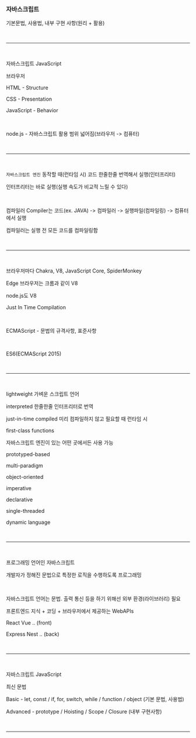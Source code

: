 ### 자바스크립트

기본문법, 사용법, 내부 구현 사항(원리 + 활용)

<br />

---

<br />

자바스크립트 JavaScript

브라우저

HTML - Structure

CSS - Presentation

JavaScript - Behavior

<br />

node.js - 자바스크립트 활용 범위 넓어짐(브라우저 -> 컴퓨터)

<br />

---

<br />

`자바스크립트 엔진` 동작할 때(런타임 시) 코드 한줄한줄 번역해서 실행(인터프리터)

인터프리터는 바로 실행(실행 속도가 비교적 느릴 수 있다)

<br />

컴파일러 Compiler는 코드(ex. JAVA) -> 컴파일러 -> 실행파일(컴파일링) -> 컴퓨터에서 실행

컴파일러는 실행 전 모든 코드를 컴파일링함

<br />

---

<br />

브라우저마다 Chakra, V8, JavaScript Core, SpiderMonkey

Edge 브라우저는 크롬과 같이 V8

node.js도 V8

Just In Time Compilation

<br />

ECMAScript - 문법의 규격사항, 표준사항

<br />

ES6(ECMAScript 2015)

<br />

---

<br />

lightweight 가벼운 스크립트 언어

interpreted 한줄한줄 인터프리터로 번역

just-in-time compiled 미리 컴파일하지 않고 필요할 때 런타임 시

first-class functions

자바스크립트 엔진이 있는 어떤 곳에서든 사용 가능

prototyped-based

multi-paradigm

object-oriented

imperative

declarative

single-threaded

dynamic language

<br />

---

<br />

프로그래밍 언어인 자바스크립트

개발자가 정해진 문법으로 특정한 로직을 수행하도록 프로그래밍

<br />

자바스크립트 언어는 문법. 출력 통신 등을 하기 위해선 외부 환경(라이브러리) 필요

프론트엔드 지식 + 코딩 + 브라우저에서 제공하는 WebAPIs

React Vue .. (front)

Express Nest .. (back)

<br />

---

<br />

자바스크립트 JavaScript

최신 문법

Basic - let, const / if, for, switch, while / function / object (기본 문법, 사용법)

Advanced - prototype / Hoisting / Scope / Closure (내부 구현사항)

<br />

---

<br />
